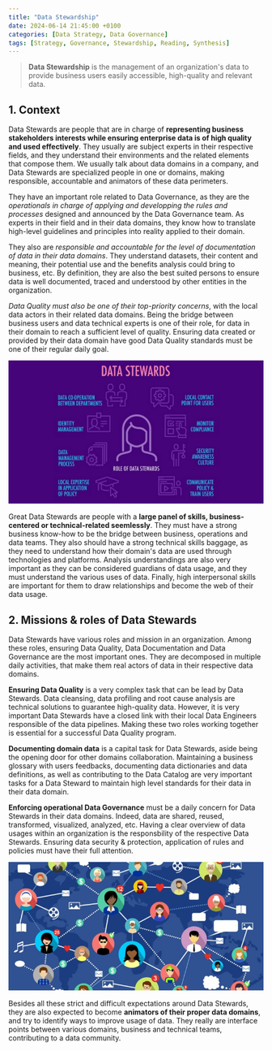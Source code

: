 ```yaml
---
title: "Data Stewardship"
date: 2024-06-14 21:45:00 +0100
categories: [Data Strategy, Data Governance]
tags: [Strategy, Governance, Stewardship, Reading, Synthesis]
---
```


> **Data Stewardship** is the management of an organization's data to provide business users easily accessible, high-quality and relevant data.

## 1. Context

Data Stewards are people that are in charge of **representing business stakeholders interests while ensuring enterprise data is of high quality and used effectively**. They usually are subject experts in their respective fields, and they understand their environments and the related elements that compose them. We usually talk about data domains in a company, and Data Stewards are specialized people in one or domains, making responsible, accountable and animators of these data perimeters.

They have an important role related to Data Governance, as they are the *operationals in charge of applying and developping the rules and processes* designed and announced by the Data Governance team. As experts in their field and in their data domains, they know how to translate high-level guidelines and principles into reality applied to their domain.

They also are *responsible and accountable for the level of documentation of data in their data domains*. They understand datasets, their content and meaning, their potential use and the benefits analysis could bring to business, etc. By definition, they are also the best suited persons to ensure data is well documented, traced and understood by other entities in the organization.

*Data Quality must also be one of their top-priority concerns*, with the local data actors in their related data domains. Being the bridge between business users and data technical experts is one of their role, for data in their domain to reach a sufficient level of quality. Ensuring data created or provided by their data domain have good Data Quality standards must be one of their regular daily goal.

![Data Stewards](assets/2024-06-14-Data-stewardship/data-stewards.png)

Great Data Stewards are people with a **large panel of skills, business-centered or technical-related seemlessly**. They must have a strong business know-how to be the bridge between business, operations and data teams. They also should have a strong technical skills baggage, as they need to understand how their domain's data are used through technologies and platforms. Analysis understandings are also very important as they can be considered guardians of data usage, and they must understand the various uses of data. Finally, high interpersonal skills are important for them to draw relationships and become the web of their data usage.

## 2. Missions & roles of Data Stewards

Data Stewards have various roles and mission in an organization. Among these roles, ensuring Data Quality, Data Documentation and Data Governance are the most important ones. They are decomposed in multiple daily activities, that make them real actors of data in their respective data domains.

**Ensuring Data Quality** is a very complex task that can be lead by Data Stewards. Data cleansing, data profiling and root cause analysis are technical solutions to guarantee high-quality data. However, it is very important Data Stewards have a closed link with their local Data Engineers responsible of the data pipelines. Making these two roles working together is essential for a successful Data Quality program.

**Documenting domain data** is a capital task for Data Stewards, aside being the opening door for other domains collaboration. Maintaining a business glossary with users feedbacks, documenting data dictionaries and data definitions, as well as contributing to the Data Catalog are very important tasks for a Data Steward to maintain high level standards for their data in their data domain.

**Enforcing operational Data Governance** must be a daily concern for Data Stewards in their data domains. Indeed, data are shared, reused, transformed, visualized, analyzed, etc. Having a clear overview of data usages within an organization is the responsbility of the respective Data Stewards. Ensuring data security & protection, application of rules and policies must have their full attention.

![Data Community](assets/2024-06-14-Data-stewardship/data-community.png)

Besides all these strict and difficult expectations around Data Stewards, they are also expected to become **animators of their proper data domains**, and try to identify ways to improve usage of data. They really are interface points between various domains, business and technical teams, contributing to a data community.
